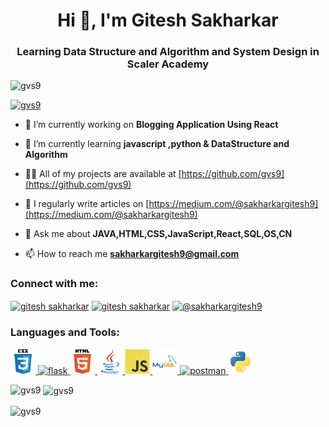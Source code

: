 <h1 align="center">Hi 👋, I'm Gitesh Sakharkar</h1>
<h3 align="center">Learning Data Structure and Algorithm and System Design in Scaler Academy</h3>

<p align="left"> <img src="https://komarev.com/ghpvc/?username=gvs9&label=Profile%20views&color=0e75b6&style=flat" alt="gvs9" /> </p>

<p align="left"> <a href="https://github.com/ryo-ma/github-profile-trophy"><img src="https://github-profile-trophy.vercel.app/?username=gvs9" alt="gvs9" /></a> </p>

- 🔭 I’m currently working on **Blogging Application Using React**

- 🌱 I’m currently learning **javascript ,python & DataStructure and Algorithm**

- 👨‍💻 All of my projects are available at [https://github.com/gvs9](https://github.com/gvs9)

- 📝 I regularly write articles on [https://medium.com/@sakharkargitesh9](https://medium.com/@sakharkargitesh9)

- 💬 Ask me about **JAVA,HTML,CSS,JavaScript,React,SQL,OS,CN**

- 📫 How to reach me **sakharkargitesh9@gmail.com**

<h3 align="left">Connect with me:</h3>
<p align="left">
<a href="https://linkedin.com/in/gitesh sakharkar" target="blank"><img align="center" src="https://raw.githubusercontent.com/rahuldkjain/github-profile-readme-generator/master/src/images/icons/Social/linked-in-alt.svg" alt="gitesh sakharkar" height="30" width="40" /></a>
<a href="https://fb.com/gitesh sakharkar" target="blank"><img align="center" src="https://raw.githubusercontent.com/rahuldkjain/github-profile-readme-generator/master/src/images/icons/Social/facebook.svg" alt="gitesh sakharkar" height="30" width="40" /></a>
<a href="https://medium.com/@sakharkargitesh9" target="blank"><img align="center" src="https://raw.githubusercontent.com/rahuldkjain/github-profile-readme-generator/master/src/images/icons/Social/medium.svg" alt="@sakharkargitesh9" height="30" width="40" /></a>
</p>

<h3 align="left">Languages and Tools:</h3>
<p align="left"> <a href="https://www.w3schools.com/css/" target="_blank" rel="noreferrer"> <img src="https://raw.githubusercontent.com/devicons/devicon/master/icons/css3/css3-original-wordmark.svg" alt="css3" width="40" height="40"/> </a> <a href="https://flask.palletsprojects.com/" target="_blank" rel="noreferrer"> <img src="https://www.vectorlogo.zone/logos/pocoo_flask/pocoo_flask-icon.svg" alt="flask" width="40" height="40"/> </a> <a href="https://www.w3.org/html/" target="_blank" rel="noreferrer"> <img src="https://raw.githubusercontent.com/devicons/devicon/master/icons/html5/html5-original-wordmark.svg" alt="html5" width="40" height="40"/> </a> <a href="https://www.java.com" target="_blank" rel="noreferrer"> <img src="https://raw.githubusercontent.com/devicons/devicon/master/icons/java/java-original.svg" alt="java" width="40" height="40"/> </a> <a href="https://developer.mozilla.org/en-US/docs/Web/JavaScript" target="_blank" rel="noreferrer"> <img src="https://raw.githubusercontent.com/devicons/devicon/master/icons/javascript/javascript-original.svg" alt="javascript" width="40" height="40"/> </a> <a href="https://www.mysql.com/" target="_blank" rel="noreferrer"> <img src="https://raw.githubusercontent.com/devicons/devicon/master/icons/mysql/mysql-original-wordmark.svg" alt="mysql" width="40" height="40"/> </a> <a href="https://postman.com" target="_blank" rel="noreferrer"> <img src="https://www.vectorlogo.zone/logos/getpostman/getpostman-icon.svg" alt="postman" width="40" height="40"/> </a> <a href="https://www.python.org" target="_blank" rel="noreferrer"> <img src="https://raw.githubusercontent.com/devicons/devicon/master/icons/python/python-original.svg" alt="python" width="40" height="40"/> </a> </p>

<p><img align="left" src="https://github-readme-stats.vercel.app/api/top-langs?username=gvs9&show_icons=true&locale=en&layout=compact" alt="gvs9" /></p>

<p>&nbsp;<img align="center" src="https://github-readme-stats.vercel.app/api?username=gvs9&show_icons=true&locale=en" alt="gvs9" /></p>

<p><img align="center" src="https://github-readme-streak-stats.herokuapp.com/?user=gvs9&" alt="gvs9" /></p>
